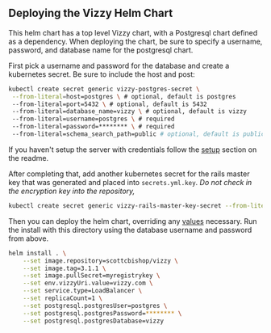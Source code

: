 ## Deploying the Vizzy Helm Chart

This helm chart has a top level Vizzy chart, with a Postgresql chart defined as a dependency. When deploying the chart, be sure to specify a username, password, and database name for the postgresql chart.

First pick a username and password for the database and create a kubernetes secret. Be sure to include the host and post:

```bash
kubectl create secret generic vizzy-postgres-secret \
 --from-literal=host=postgres \ # optional, default is postgres
 --from-literal=port=5432 \ # optional, default is 5432
 --from-literal=database_name=vizzy \ # optional, default is vizzy
 --from-literal=username=postgres \ # required
 --from-literal=password=******** \ # required
 --from-literal=schema_search_path=public # optional, default is public
```

If you haven't setup the server with credentials follow the [setup](https://github.com/Workday/vizzy#setup) section on the readme.
 
After completing that, add another kubernetes secret for the rails master key that was generated and placed into `secrets.yml.key`. *Do not check in the encryption key into the repository,*

```bash
kubectl create secret generic vizzy-rails-master-key-secret --from-literal=token=**********************
```

Then you can deploy the helm chart, overriding any [values](https://github.com/Workday/vizzy/blob/master/vizzy/values.yaml) necessary. Run the install with this directory using the database username and password from above.

```bash
helm install . \
    --set image.repository=scottcbishop/vizzy \
    --set image.tag=3.1.1 \
    --set image.pullSecret=myregistrykey \
    --set env.vizzyUri.value=vizzy.com \
    --set service.type=LoadBalancer \
    --set replicaCount=1 \
    --set postgresql.postgresUser=postgres \
    --set postgresql.postgresPassword=******** \
    --set postgresql.postgresDatabase=vizzy
 ```
 
    
